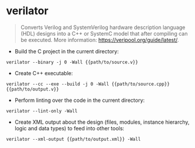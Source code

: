 # verilator

> Converts Verilog and SystemVerilog hardware description language (HDL) designs into a C++ or SystemC model that after compiling can be executed.
> More information: <https://veripool.org/guide/latest/>.

- Build the C project in the current directory:

`verilator --binary -j 0 -Wall {{path/to/source.v}}`

- Create C++ executable:

`verilator --cc --exe --build -j 0 -Wall {{path/to/source.cpp}} {{path/to/output.v}}`

- Perform linting over the code in the current directory:

`verilator --lint-only -Wall`

- Create XML output about the design (files, modules, instance hierarchy, logic and data types) to feed into other tools:

`verilator --xml-output {{path/to/output.xml}} -Wall`
